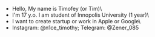 - Hello, My name is Timofey (or Tim)\
- I'm 17 y.o. I am student of Innopolis University (1 year)\
- I want to create startup or work in Apple or Google\
- Instagram: @n1ce_timothy;  Telegram: @Zener_085
